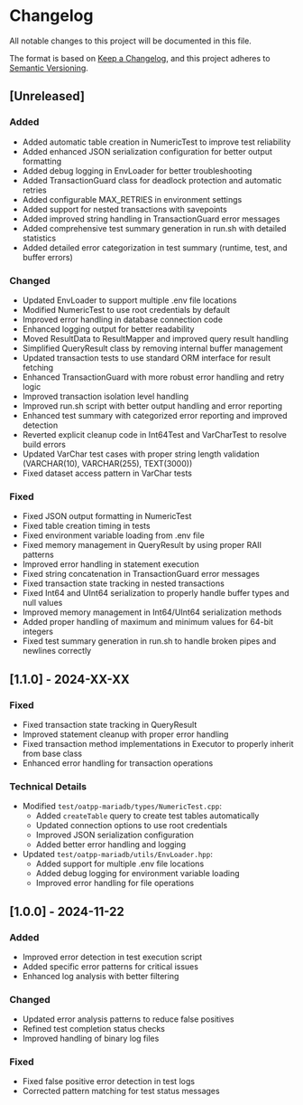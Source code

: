 # Changelog

All notable changes to this project will be documented in this file.

The format is based on [Keep a Changelog](https://keepachangelog.com/en/1.0.0/),
and this project adheres to [Semantic Versioning](https://semver.org/spec/v2.0.0.html).

## [Unreleased]

### Added
- Added automatic table creation in NumericTest to improve test reliability
- Added enhanced JSON serialization configuration for better output formatting
- Added debug logging in EnvLoader for better troubleshooting
- Added TransactionGuard class for deadlock protection and automatic retries
- Added configurable MAX_RETRIES in environment settings
- Added support for nested transactions with savepoints
- Added improved string handling in TransactionGuard error messages
- Added comprehensive test summary generation in run.sh with detailed statistics
- Added detailed error categorization in test summary (runtime, test, and buffer errors)

### Changed
- Updated EnvLoader to support multiple .env file locations
- Modified NumericTest to use root credentials by default
- Improved error handling in database connection code
- Enhanced logging output for better readability
- Moved ResultData to ResultMapper and improved query result handling
- Simplified QueryResult class by removing internal buffer management
- Updated transaction tests to use standard ORM interface for result fetching
- Enhanced TransactionGuard with more robust error handling and retry logic
- Improved transaction isolation level handling
- Improved run.sh script with better output handling and error reporting
- Enhanced test summary with categorized error reporting and improved detection
- Reverted explicit cleanup code in Int64Test and VarCharTest to resolve build errors
- Updated VarChar test cases with proper string length validation (VARCHAR(10), VARCHAR(255), TEXT(3000))
- Fixed dataset access pattern in VarChar tests

### Fixed
- Fixed JSON output formatting in NumericTest
- Fixed table creation timing in tests
- Fixed environment variable loading from .env file
- Fixed memory management in QueryResult by using proper RAII patterns
- Improved error handling in statement execution
- Fixed string concatenation in TransactionGuard error messages
- Fixed transaction state tracking in nested transactions
- Fixed Int64 and UInt64 serialization to properly handle buffer types and null values
- Improved memory management in Int64/UInt64 serialization methods
- Added proper handling of maximum and minimum values for 64-bit integers
- Fixed test summary generation in run.sh to handle broken pipes and newlines correctly

## [1.1.0] - 2024-XX-XX
### Fixed
- Fixed transaction state tracking in QueryResult
- Improved statement cleanup with proper error handling
- Fixed transaction method implementations in Executor to properly inherit from base class
- Enhanced error handling for transaction operations

### Technical Details
- Modified `test/oatpp-mariadb/types/NumericTest.cpp`:
  - Added `createTable` query to create test tables automatically
  - Updated connection options to use root credentials
  - Improved JSON serialization configuration
  - Added better error handling and logging
- Updated `test/oatpp-mariadb/utils/EnvLoader.hpp`:
  - Added support for multiple .env file locations
  - Added debug logging for environment variable loading
  - Improved error handling for file operations

## [1.0.0] - 2024-11-22
### Added
- Improved error detection in test execution script
- Added specific error patterns for critical issues
- Enhanced log analysis with better filtering

### Changed
- Updated error analysis patterns to reduce false positives
- Refined test completion status checks
- Improved handling of binary log files

### Fixed
- Fixed false positive error detection in test logs
- Corrected pattern matching for test status messages
